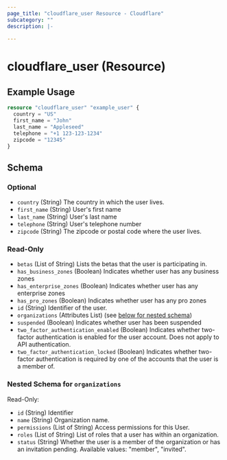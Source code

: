 ```yaml
---
page_title: "cloudflare_user Resource - Cloudflare"
subcategory: ""
description: |-
  
---
```


# cloudflare_user (Resource)



## Example Usage

```terraform
resource "cloudflare_user" "example_user" {
  country = "US"
  first_name = "John"
  last_name = "Appleseed"
  telephone = "+1 123-123-1234"
  zipcode = "12345"
}
```

<!-- schema generated by tfplugindocs -->
## Schema

### Optional

- `country` (String) The country in which the user lives.
- `first_name` (String) User's first name
- `last_name` (String) User's last name
- `telephone` (String) User's telephone number
- `zipcode` (String) The zipcode or postal code where the user lives.

### Read-Only

- `betas` (List of String) Lists the betas that the user is participating in.
- `has_business_zones` (Boolean) Indicates whether user has any business zones
- `has_enterprise_zones` (Boolean) Indicates whether user has any enterprise zones
- `has_pro_zones` (Boolean) Indicates whether user has any pro zones
- `id` (String) Identifier of the user.
- `organizations` (Attributes List) (see [below for nested schema](#nestedatt--organizations))
- `suspended` (Boolean) Indicates whether user has been suspended
- `two_factor_authentication_enabled` (Boolean) Indicates whether two-factor authentication is enabled for the user account. Does not apply to API authentication.
- `two_factor_authentication_locked` (Boolean) Indicates whether two-factor authentication is required by one of the accounts that the user is a member of.

<a id="nestedatt--organizations"></a>
### Nested Schema for `organizations`

Read-Only:

- `id` (String) Identifier
- `name` (String) Organization name.
- `permissions` (List of String) Access permissions for this User.
- `roles` (List of String) List of roles that a user has within an organization.
- `status` (String) Whether the user is a member of the organization or has an invitation pending.
Available values: "member", "invited".


